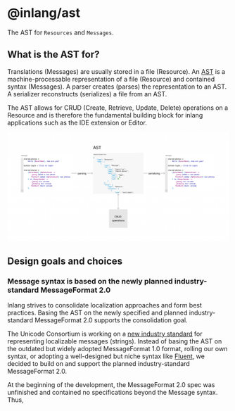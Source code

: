# @inlang/ast

The AST for `Resources` and `Messages`.

## What is the AST for?

Translations (Messages) are usually stored in a file (Resource). An [AST](https://en.wikipedia.org/wiki/Abstract_syntax_tree) is a machine-processable representation of a file (Resource) and contained
syntax (Messages). A parser creates (parses) the representation to an AST. A serializer reconstructs (serializes) a file from an AST.

The AST allows for CRUD (Create, Retrieve, Update, Delete) operations on a Resource and is therefore the fundamental building block for inlang applications such as the IDE extension or Editor.

![AST visualization](./ast-visualization.png)

## Design goals and choices

### Message syntax is based on the newly planned industry-standard MessageFormat 2.0

Inlang strives to consolidate localization approaches and form best practices. Basing the AST on the newly specified and planned industry-standard MessageFormat 2.0 supports the consolidation goal.

The Unicode Consortium is working on a [new industry standard](https://github.com/unicode-org/message-format-wg) for representing localizable messages (strings). Instead of basing the AST
on the outdated but widely adopted MessageFormat 1.0 format, rolling our own syntax, or adopting a well-designed but niche syntax like [Fluent](https://projectfluent.org/), we decided to build on and support the planned industry-standard MessageFormat 2.0.

At the beginning of the development, the MessageFormat 2.0 spec was unfinished and contained no specifications beyond the Message syntax. Thus,
